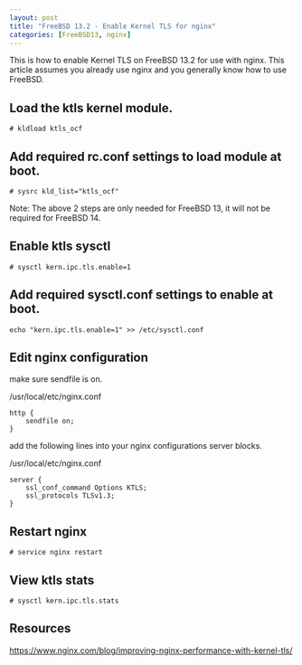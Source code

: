 ```yaml
---
layout: post
title: "FreeBSD 13.2 - Enable Kernel TLS for nginx"
categories: [FreeBSD13, nginx]
---
```


This is how to enable Kernel TLS on FreeBSD 13.2 for use with nginx.
This article assumes you already use nginx and you generally know how
to use FreeBSD.

## Load the ktls kernel module.

~~~
# kldload ktls_ocf
~~~

## Add required rc.conf settings to load module at boot.

~~~
# sysrc kld_list="ktls_ocf"
~~~

Note: The above 2 steps are only needed for FreeBSD 13, it will not be required for FreeBSD 14.

## Enable ktls sysctl

~~~
# sysctl kern.ipc.tls.enable=1
~~~

## Add required sysctl.conf settings to enable at boot.

~~~
echo "kern.ipc.tls.enable=1" >> /etc/sysctl.conf
~~~

## Edit nginx configuration

make sure sendfile is on.

/usr/local/etc/nginx.conf
~~~
http {
    sendfile on;
}
~~~

add the following lines into your nginx configurations server blocks.

/usr/local/etc/nginx.conf
~~~
server {
    ssl_conf_command Options KTLS;
    ssl_protocols TLSv1.3;
}
~~~

## Restart nginx

~~~
# service nginx restart
~~~

## View ktls stats

~~~
# sysctl kern.ipc.tls.stats
~~~

## Resources
https://www.nginx.com/blog/improving-nginx-performance-with-kernel-tls/
